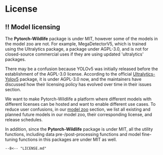 # License

## :bangbang: Model licensing 

The **Pytorch-Wildlife** package is under MIT, however some of the models in the model zoo are not. For example, MegaDetectorV5, which is trained using the Ultralytics package, a package under AGPL-3.0, and is not for closed-source commercial uses if they are using updated 'ultralytics' packages. 

There may be a confusion because YOLOv5 was initially released before the establishment of the AGPL-3.0 license. According to the official [Ultralytics-Yolov5](https://github.com/ultralytics/yolov5) package, it is under AGPL-3.0 now, and the maintainers have discussed how their licensing policy has evolved over time in their issues section. 

We want to make Pytorch-Wildlife a platform where different models with different licenses can be hosted and want to enable different use cases. To reduce user confusions, in our [model zoo](#mag-model-zoo-and-release-schedules) section, we list all existing and planned future models in our model zoo, their corresponding license, and release schedules. 

In addition, since the **Pytorch-Wildlife** package is under MIT, all the utility functions, including data pre-/post-processing functions and model fine-tuning functions in this packages are under MIT as well.


```
--8<-- "LICENSE.md"
```